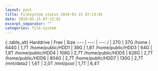 ```yaml
---
layout: post
title: Filesystem status 2019-01-15 07:13:01
date: 2019-01-15 07:13:01
excerpt_separator: ""
categories: file-system
---
```

{:.table_alt}
Harddrive | Free | Size
:--- | ---: | ---:
/ | 27G | 37G
/home | 644G | 1,7T
/home/public/HDD1 | 39G | 1,8T
/home/public/HDD3 | 64G | 1,8T
/home/public/HDD4 | 108G | 2,7T
/home/public/HDD5 | 626G | 2,7T
/home/public/HDD6 | 804G | 2,7T
/home/public/HDD7 | 130G | 2,7T
/mnt/data2 | 1,6T | 2,0T
/mnt/pool | 1,7T | 6,4T
